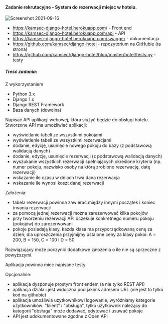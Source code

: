 
 #### Zadanie rekrutacyjne - System do rezerwacji miejsc w hotelu.
 
![Screenshot 2021-09-16](https://user-images.githubusercontent.com/62106309/133615433-4ac6c2de-b797-4cd6-a6f7-12810c5201fa.png)


<ul>
 <li><a href="https://kamsec-django-hotel.herokuapp.com/">https://kamsec-django-hotel.herokuapp.com/</a> - Front end</li>
 <li><a href="https://kamsec-django-hotel.herokuapp.com/api">https://kamsec-django-hotel.herokuapp.com/api</a> - API</li>
 <li><a href="https://kamsec-django-hotel.herokuapp.com/swagger">https://kamsec-django-hotel.herokuapp.com/swagger</a> - dokumentacja</li>
 <li><a href="https://github.com/kamsec/django-hotel">https://github.com/kamsec/django-hotel</a> - repozytorium na GitHubie (ta strona)</li>
 <li><a href="https://github.com/kamsec/django-hotel/blob/master/hotel/tests.py">https://github.com/kamsec/django-hotel/blob/master/hotel/tests.py</a> - testy</li>
</ul>


##### Treść zadania:

Z wykorzystaniem
- Python 3.x
- Django 1.x
- Django REST Framework
- Baza danych (dowolna)

Napisać API aplikacji webowej, która służyć będzie do obsługi hotelu. Stworzone API ma umożliwiać aplikacji:
- wyświetlanie tabeli ze wszystkimi pokojami
- wyświetlenie tabeli ze wszystkimi rezerwacjami
- dodanie, edycję, usunięcie nowego pokoju do bazy (z podstawową walidacją danych)
- dodanie, edycję, usunięcie rezerwacji (z podstawową walidacją danych)
- wyszukanie wszystkich rezerwacji spełniających określone kryteria (np. numer pokoju, nazwisko osoby na którą zrobiono rezerwację, datę rezerwacji)
- wskazanie ile czasu w dniach trwa dana rezerwacja
- wskazanie ile wynosi koszt danej rezerwacji

Założenia:
- tabela rezerwacji powinna zawierać między innymi początek i koniec trwania rezerwacji 
- za pomocą jednej rezerwacji można zarezerwować kilka pokojów
- przy tworzeniu rezerwacji API oczekuje konkretnego numeru pokoju (pokojów) do zarezerwowani
- pokoje posiadają klasy, każda klasa ma przyporządkowaną cenę za dzień; dla uproszczenia przyjmijmy ustalone ceny za klasy pokoi: A = 200, B = 150, C = 100 i D = 50

Rozwiązujący może poczynić dodatkowe założenia o ile nie są sprzeczne z powyższymi.

Aplikacja powinna mieć napisane testy. 

Opcjonalnie:
- aplikacja dysponuje prostym front endem (a nie tylko REST API)
- aplikacja działa i jest widoczna pod jakimś adresem URL (nie jest to tylko kod na githubie)
- aplikacja umożliwia użytkownikowi logowanie, wyróżniamy kategorie użytkowników: "klient" i "obsługa", tylko użytkownik należący do kategorii "obsługa" może dodawać, edytować i usuwać pokoje
- API jest udokumentowane zgodne z Open API
